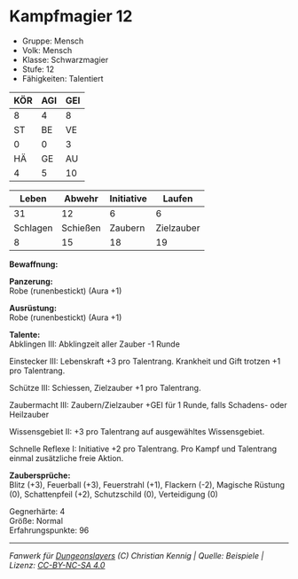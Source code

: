 # Kampfmagier 12  
- Gruppe: Mensch  
- Volk: Mensch  
- Klasse: Schwarzmagier  
- Stufe: 12  
- Fähigkeiten: Talentiert  


| KÖR | AGI | GEI |  
| --- | --- | --- |  
| 8   | 4   | 8   |
| ST  | BE  | VE  |  
| 0   | 0   | 3   |
| HÄ  | GE  | AU  |  
| 4   | 5   | 10  |


| Leben    | Abwehr   | Initiative | Laufen     |
| -------- | -------- | ---------- | ---------- |
| 31       | 12       | 6          | 6          |
| Schlagen | Schießen | Zaubern    | Zielzauber |
| 8        | 15       | 18         | 19         |

**Bewaffnung:**  


**Panzerung:**  
Robe (runenbestickt) (Aura +1)

**Ausrüstung:**  
Robe (runenbestickt) (Aura +1)

**Talente:**  
Abklingen III: Abklingzeit aller Zauber -1 Runde 

Einstecker III: Lebenskraft +3 pro Talentrang. Krankheit und Gift trotzen +1 pro Talentrang. 

Schütze III: Schiessen, Zielzauber +1 pro Talentrang. 

Zaubermacht III: Zaubern/Zielzauber +GEI für 1 Runde, falls Schadens- oder Heilzauber 

Wissensgebiet II: +3 pro Talentrang auf ausgewähltes Wissensgebiet. 

Schnelle Reflexe I: Initiative +2 pro Talentrang. Pro Kampf und Talentrang einmal zusätzliche freie Aktion. 


**Zaubersprüche:**  
Blitz (+3), Feuerball (+3), Feuerstrahl (+1), Flackern (-2), Magische Rüstung (0), Schattenpfeil (+2), Schutzschild (0), Verteidigung (0)

Gegnerhärte: 4  
Größe: Normal  
Erfahrungspunkte: 96  



___
*Fanwerk für [Dungeonslayers](https://www.dungeonslayers.net/) (C) Christian Kennig | Quelle: Beispiele | Lizenz: [CC-BY-NC-SA 4.0](https://creativecommons.org/licenses/by-nc-sa/4.0/deed.de)*